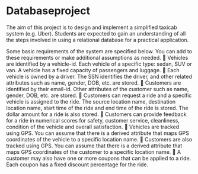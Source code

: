 # Databaseproject

The aim of this project is to design and implement a simplified taxicab system (e.g. Uber).
Students are expected to gain an understanding of all the steps involved in using a relational
database for a practical application.

Some basic requirements of the system are specified below. You can add to these requirements
or make additional assumptions as needed.
 Vehicles are identified by a vehicle-id. Each vehicle of a specific type: sedan, SUV or
van. A vehicle has a fixed capacity of passengers and luggage.
 Each vehicle is owned by a driver. The SSN identifies the driver, and other related
attributes such as name, gender, DOB, etc. are stored.
 Customers are identified by their email-id. Other attributes of the customer such as
name, gender, DOB, etc. are stored.
 Customers can request a ride and a specific vehicle is assigned to the ride. The source
location name, destination location name, start time of the ride and end time of the
ride is stored. The dollar amount for a ride is also stored.
 Customers can provide feedback for a ride in numerical scores for safety, customer
service, cleanliness, condition of the vehicle and overall satisfaction.
 Vehicles are tracked using GPS. You can assume that there is a derived attribute that
maps GPS coordinates of the vehicle to a specific location name.
 Customers are also tracked using GPS. You can assume that there is a derived attribute
that maps GPS coordinates of the customer to a specific location name.
 A customer may also have one or more coupons that can be applied to a ride. Each
coupon has a fixed discount percentage for the ride.
